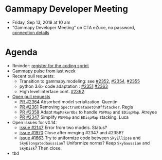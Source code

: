 # Gammapy Developer Meeting

* Friday, Sep 13, 2019 at 10 am
* "Gammapy Developer Meeting" on CTA eZuce, no password, [connection details](../ezuce.txt)

# Agenda
* Rminder: [register for the coding sprint](https://github.com/gammapy/gammapy-meetings/tree/master/coding-sprints/2019-11_Granada)
* [Gammapy pulse from last week](https://github.com/gammapy/gammapy/pulse)
* Recent pull requests:
  * Transition to gammapy.modeling: see [#2352](https://github.com/gammapy/gammapy/pull/2352), [#2354](https://github.com/gammapy/gammapy/pull/2354), [#2355](https://github.com/gammapy/gammapy/pull/2355)
  * python 3.6> code adaptation : [#2351](https://github.com/gammapy/gammapy/pull/2351) [#2363](https://github.com/gammapy/gammapy/pull/2363)
  * High level interface cont. [#2362](https://github.com/gammapy/gammapy/pull/2362)
* [Open pull requests](https://github.com/gammapy/gammapy/pulls)
  * [PR #2364](https://github.com/gammapy/gammapy/pull/2364) Absorbed model serialization. Quentin
  * [PR #2361](https://github.com/gammapy/gammapy/pull/2361) Removing `SpectrumDatasetOnOffStacker`. Regis
  * [PR #2358](https://github.com/gammapy/gammapy/pull/2358) Adapt `MapMakerObs` to handle `PSFMap` and `EDispMap`. Atreyee
  * [PR #2347](https://github.com/gammapy/gammapy/pull/2347) Simplify `PSFMap` and `EDispMap` stacking. Luca
* Open issues for v0.14:
  * [issue #2147](https://github.com/gammapy/gammapy/issues/2147) Error from two models. Status?
  * [issue #1970](https://github.com/gammapy/gammapy/issues/1970) Close after merging #2347 and #2358?
  * [issue #1663](https://github.com/gammapy/gammapy/issues/1663) Try to uniformize code between `SkyEllipse` and `SkyElongatedGaussian`? Uniformize norms? Keep `SkyGaussian` and `SkyDisk`? Then close.
* tbd

